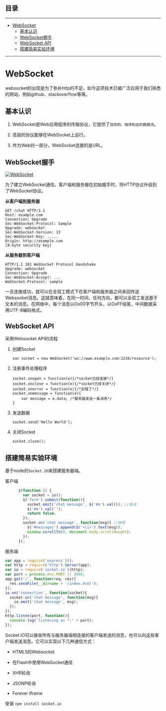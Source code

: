 ## 目录
---
- [WebSocket](#WebSocket)
  - [基本认识](#基本认识)
  - [WebSocket握手](#WebSocket握手)
  - [WebSocket API](#WebSocket-API)
  - [搭建简易实验环境](#搭建简易实验环境)
---

# WebSocket

websocket的出现是为了弥补http的不足，如今这项技术已被广泛应用于我们熟悉的网站，例如github、stackoverflow等等。

## 基本认识

1. WebSocket是Web应用程序的传输协议，它提供了`双向的、按序到达的数据流`。

2. 高层的协议能够在WebSocket上运行。

3. 作为Web的一部分，WebSocket连接的是URL。

## WebSocket握手

[![WebSocket](https://github.com/zhangguixu/front-end/raw/master/image/websocket.png)](https://github.com/zhangguixu/front-end/blob/master/image/websocket.png)

为了建立WebSocket通信，客户端和服务器在初始握手时，将HTTP协议升级到了WebSocket协议。

**从客户端到服务器**

```
GET /chat HTTP/1.1
Host: example.com
Connection: Upgrade
Sec-WebSocket-Protocol: Sample
Upgrade: websocket
Sec-WebSocket-Version: 13
Sec-WebSocket-Key: .....
Origin: http://example.com
[8-byte security key]
```

**从服务器到客户端**

```
HTTP/1.1 101 WebSocket Protocol Handshake
Upgrade: websocket
Connection: Upgrade
Sec-WebSocket-Accept: ...
WebSocket-Protocol: sample
```

一旦连接成功，就可以在全双工模式下在客户端和服务器之间来回传送Websocket消息。这就意味着，在同一时间、任何方向，都可以全双工发送基于文本的消息。在网络中，每个消息以Ox00字节开头，以OxFF结尾，中间数据采用UTF-8编码格式。

## WebSocket API

采用Websocket API的流程

1. 创建Socket

   ```
   var socket = new WebSocket('ws://www.example.com:1234/resource');
   ```

2. 注册事件处理程序

   ```
   socket.onopen = function(e){/*socket已经连接*/}
   socket.onclose = function(e){/*socket已经关闭*/}
   socket.onerror = function(e){/*出错了*/}
   socket.onmessage = function(e){
       var message = e.data; /*服务器发送一条消息*/
   }
   ```

3. 发送数据

   ```
   socket.send('Hello World');
   ```

4. 关闭Socket

   ```
   socket.close();
   ```

## 搭建简易实验环境

基于node的`Socket.IO`来搭建服务器端。

客户端

```js
      $(function () {
        var socket = io();
        $('form').submit(function(){
          socket.emit('chat message', $('#m').val()); //发送
          $('#m').val('');
          return false;
        });
        socket.on('chat message', function(msg){ //接受
          $('#messages').append($('<li>').text(msg));
          window.scrollTo(0, document.body.scrollHeight);
        });
      });
```

服务端

```js
var app = require('express')();
var http = require('http').Server(app);
var io = require('socket.io')(http);
var port = process.env.PORT || 3000;
app.get('/', function(req, res){
  res.sendFile(__dirname + '/index.html');
});
io.on('connection', function(socket){
  socket.on('chat message', function(msg){
    io.emit('chat message', msg);
  });
});
http.listen(port, function(){
  console.log('listening on *:' + port);
});
```

Socket.IO可以接收所有与服务器端相连接的客户端发送的消息，也可以向这些客户端发送消息。它可以实现以下几种通信方式：

- HTML5的Websocket

- 在Flash中使用WebSocket通信

- XHR轮询

- JSONP轮询

- Forever Iframe

安装 `npm install socket.io`

